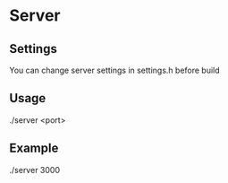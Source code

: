 # Server
## Settings
You can change server settings in settings.h before build
## Usage
./server \<port>
## Example
./server 3000